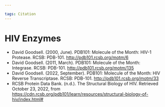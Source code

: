 ```yaml
---

tags: Citation 
---
```


# HIV Enzymes

- David Goodsell. (2000, June). PDB101: Molecule of the Month: HIV-1 Protease. RCSB: PDB-101. http://pdb101.rcsb.org/motm/6
- David Goodsell. (2011, March). PDB101: Molecule of the Month: Integrase. RCSB: PDB-101. http://pdb101.rcsb.org/motm/135
- David Goodsell. (2022, September). PDB101: Molecule of the Month: HIV Reverse Transcriptase. RCSB: PDB-101. http://pdb101.rcsb.org/motm/33
- RCSB Protein Data Bank. (n.d.). The Structural Biology of HIV. Retrieved October 23, 2022, from https://cdn.rcsb.org/pdb101/learn/resources/structural-biology-of-hiv/index.html#
